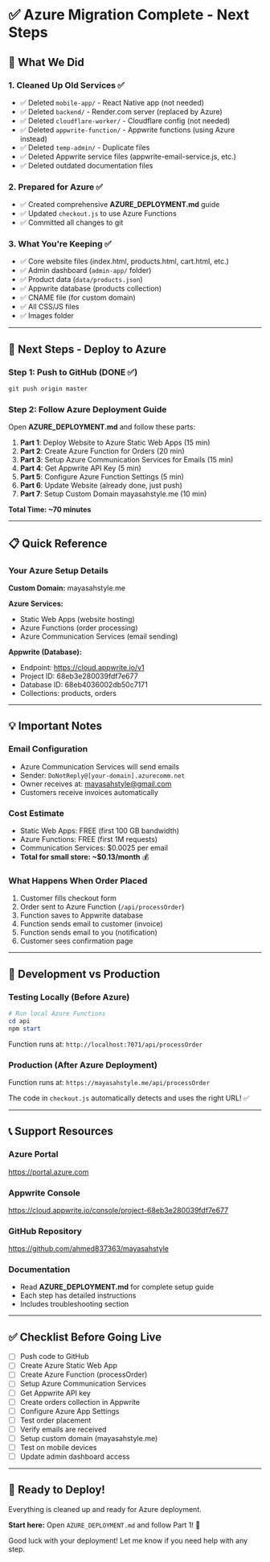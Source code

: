 # ✅ Azure Migration Complete - Next Steps

## 🎉 What We Did

### 1. Cleaned Up Old Services ✅
- ✅ Deleted `mobile-app/` - React Native app (not needed)
- ✅ Deleted `backend/` - Render.com server (replaced by Azure)
- ✅ Deleted `cloudflare-worker/` - Cloudflare config (not needed)
- ✅ Deleted `appwrite-function/` - Appwrite functions (using Azure instead)
- ✅ Deleted `temp-admin/` - Duplicate files
- ✅ Deleted Appwrite service files (appwrite-email-service.js, etc.)
- ✅ Deleted outdated documentation files

### 2. Prepared for Azure ✅
- ✅ Created comprehensive **AZURE_DEPLOYMENT.md** guide
- ✅ Updated `checkout.js` to use Azure Functions
- ✅ Committed all changes to git

### 3. What You're Keeping ✅
- ✅ Core website files (index.html, products.html, cart.html, etc.)
- ✅ Admin dashboard (`admin-app/` folder)
- ✅ Product data (`data/products.json`)
- ✅ Appwrite database (products collection)
- ✅ CNAME file (for custom domain)
- ✅ All CSS/JS files
- ✅ Images folder

---

## 🚀 Next Steps - Deploy to Azure

### Step 1: Push to GitHub (DONE ✅)
```powershell
git push origin master
```

### Step 2: Follow Azure Deployment Guide
Open **AZURE_DEPLOYMENT.md** and follow these parts:

1. **Part 1**: Deploy Website to Azure Static Web Apps (15 min)
2. **Part 2**: Create Azure Function for Orders (20 min)
3. **Part 3**: Setup Azure Communication Services for Emails (15 min)
4. **Part 4**: Get Appwrite API Key (5 min)
5. **Part 5**: Configure Azure Function Settings (5 min)
6. **Part 6**: Update Website (already done, just push)
7. **Part 7**: Setup Custom Domain mayasahstyle.me (10 min)

**Total Time: ~70 minutes**

---

## 📋 Quick Reference

### Your Azure Setup Details

**Custom Domain:** mayasahstyle.me

**Azure Services:**
- Static Web Apps (website hosting)
- Azure Functions (order processing)
- Azure Communication Services (email sending)

**Appwrite (Database):**
- Endpoint: https://cloud.appwrite.io/v1
- Project ID: 68eb3e280039fdf7e677
- Database ID: 68eb4036002db50c7171
- Collections: products, orders

---

## 💡 Important Notes

### Email Configuration
- Azure Communication Services will send emails
- Sender: `DoNotReply@[your-domain].azurecomm.net`
- Owner receives at: mayasahstyle@gmail.com
- Customers receive invoices automatically

### Cost Estimate
- Static Web Apps: FREE (first 100 GB bandwidth)
- Azure Functions: FREE (first 1M requests)
- Communication Services: $0.0025 per email
- **Total for small store: ~$0.13/month** 💰

### What Happens When Order Placed
1. Customer fills checkout form
2. Order sent to Azure Function (`/api/processOrder`)
3. Function saves to Appwrite database
4. Function sends email to customer (invoice)
5. Function sends email to you (notification)
6. Customer sees confirmation page

---

## 🔧 Development vs Production

### Testing Locally (Before Azure)
```powershell
# Run local Azure Functions
cd api
npm start
```

Function runs at: `http://localhost:7071/api/processOrder`

### Production (After Azure Deployment)
Function runs at: `https://mayasahstyle.me/api/processOrder`

The code in `checkout.js` automatically detects and uses the right URL! ✅

---

## 📞 Support Resources

### Azure Portal
https://portal.azure.com

### Appwrite Console
https://cloud.appwrite.io/console/project-68eb3e280039fdf7e677

### GitHub Repository
https://github.com/ahmed837363/mayasahstyle

### Documentation
- Read **AZURE_DEPLOYMENT.md** for complete setup guide
- Each step has detailed instructions
- Includes troubleshooting section

---

## ✅ Checklist Before Going Live

- [ ] Push code to GitHub
- [ ] Create Azure Static Web App
- [ ] Create Azure Function (processOrder)
- [ ] Setup Azure Communication Services
- [ ] Get Appwrite API key
- [ ] Create orders collection in Appwrite
- [ ] Configure Azure App Settings
- [ ] Test order placement
- [ ] Verify emails are received
- [ ] Setup custom domain (mayasahstyle.me)
- [ ] Test on mobile devices
- [ ] Update admin dashboard access

---

## 🎯 Ready to Deploy!

Everything is cleaned up and ready for Azure deployment.

**Start here:** Open `AZURE_DEPLOYMENT.md` and follow Part 1! 🚀

Good luck with your deployment! Let me know if you need help with any step.
